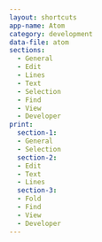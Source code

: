 ```yaml
---
layout: shortcuts
app-name: Atom
category: development
data-file: atom
sections:
  - General
  - Edit
  - Lines
  - Text
  - Selection
  - Find
  - View
  - Developer
print:
  section-1:
  - General
  - Selection
  section-2:
  - Edit
  - Text
  - Lines
  section-3:
  - Fold
  - Find
  - View
  - Developer
---
```

